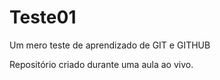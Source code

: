 # Teste01
Um mero teste de aprendizado de GIT e GITHUB

Repositório criado durante uma aula ao vivo.
